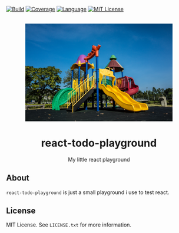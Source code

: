 <div id="top"></div>

[![Build][build-shield]][build-url]
[![Coverage][coverage-shield]][coverage-url]
[![Language][language-shield]][language-url]
[![MIT License][license-shield]][license-url]


<br />
<div align="center">
  <a href="https://github.com/hackercowboy/react-todo-playground">
    <img src="./playground.jpg" alt="Logo" style="max-width: 400px;">
  </a>

<h1 align="center">react-todo-playground</h1>
  <p align="center">
    My little react playground
  </p>
</div>

## About

`react-todo-playground` is just a small playground i use to test react.

## License

MIT License. See `LICENSE.txt` for more information.

[build-shield]: https://img.shields.io/github/workflow/status/hackercowboy/react-todo-playground/Verify.svg?style=for-the-badge
[build-url]: https://github.com/hackercowboy/react-todo-playground/actions/workflows/ci.yml
[coverage-shield]: https://img.shields.io/coveralls/github/hackercowboy/react-todo-playground.svg?style=for-the-badge
[coverage-url]: https://coveralls.io/github/hackercowboy/react-todo-playground


[language-shield]: https://img.shields.io/github/languages/top/hackercowboy/react-todo-playground.svg?style=for-the-badge
[language-url]: https://github.com/hackercowboy/react-todo-playground
[license-shield]: https://img.shields.io/github/license/hackercowboy/react-todo-playground.svg?style=for-the-badge
[license-url]: https://github.com/hackercowboy/react-todo-playground/blob/main/LICENSE.txt

